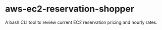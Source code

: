 # aws-ec2-reservation-shopper
A bash CLI tool to review current EC2 reservation pricing and hourly rates.
